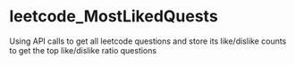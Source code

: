 # leetcode_MostLikedQuests
Using API calls to get all leetcode questions and store its like/dislike counts to get the top like/dislike ratio questions

